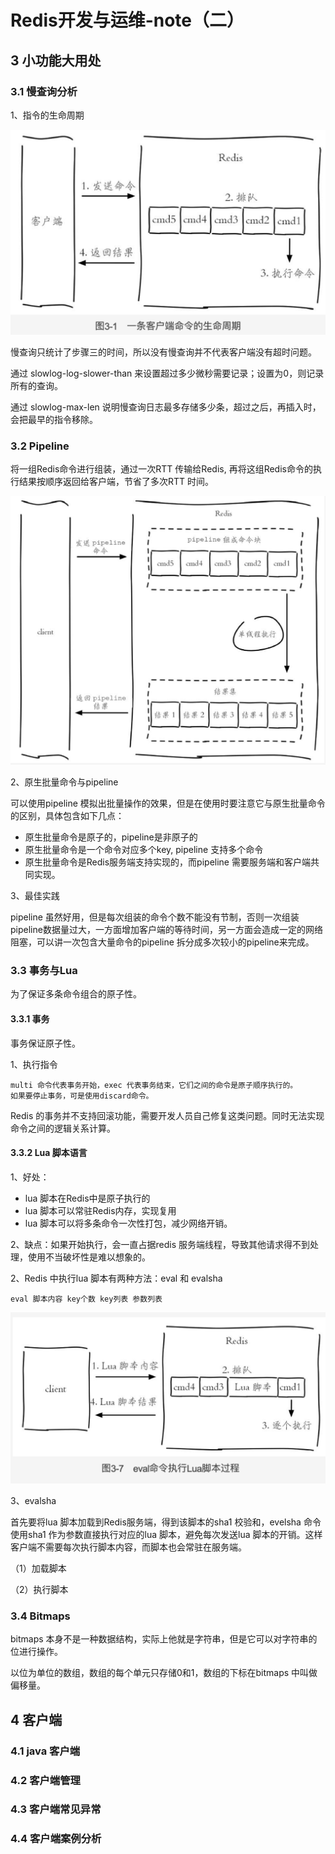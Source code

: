 # Redis开发与运维-note（二）

## 3 小功能大用处

### 3.1 慢查询分析

1、指令的生命周期

![](../.gitbook/assets/image%20%2879%29.png)

慢查询只统计了步骤三的时间，所以没有慢查询并不代表客户端没有超时问题。

通过 slowlog-log-slower-than 来设置超过多少微秒需要记录；设置为0，则记录所有的查询。

通过 slowlog-max-len 说明慢查询日志最多存储多少条，超过之后，再插入时，会把最早的指令移除。

### 3.2  Pipeline

将一组Redis命令进行组装，通过一次RTT 传输给Redis, 再将这组Redis命令的执行结果按顺序返回给客户端，节省了多次RTT 时间。

![](../.gitbook/assets/image%20%2877%29.png)

2、原生批量命令与pipeline

可以使用pipeline 模拟出批量操作的效果，但是在使用时要注意它与原生批量命令的区别，具体包含如下几点：

* 原生批量命令是原子的，pipeline是非原子的
* 原生批量命令是一个命令对应多个key, pipeline 支持多个命令
* 原生批量命令是Redis服务端支持实现的，而pipeline 需要服务端和客户端共同实现。

3、最佳实践

pipeline 虽然好用，但是每次组装的命令个数不能没有节制，否则一次组装pipeline数据量过大，一方面增加客户端的等待时间，另一方面会造成一定的网络阻塞，可以讲一次包含大量命令的pipeline 拆分成多次较小的pipeline来完成。

### 3.3 事务与Lua

为了保证多条命令组合的原子性。

#### 3.3.1 事务

事务保证原子性。

1、执行指令

```text
multi 命令代表事务开始，exec 代表事务结束，它们之间的命令是原子顺序执行的。
如果要停止事务，可是使用discard命令。
```

Redis 的事务并不支持回滚功能，需要开发人员自己修复这类问题。同时无法实现命令之间的逻辑关系计算。



#### 3.3.2 Lua 脚本语言

1、好处：

* lua 脚本在Redis中是原子执行的
* lua 脚本可以常驻Redis内存，实现复用
* lua 脚本可以将多条命令一次性打包，减少网络开销。

2、缺点：如果开始执行，会一直占据redis 服务端线程，导致其他请求得不到处理，使用不当破坏性是难以想象的。



2、Redis 中执行lua 脚本有两种方法：eval 和 evalsha

```text
eval 脚本内容 key个数 key列表 参数列表

```

![](../.gitbook/assets/image%20%2872%29.png)

3、evalsha 

首先要将lua 脚本加载到Redis服务端，得到该脚本的sha1 校验和，evelsha 命令使用sha1 作为参数直接执行对应的lua 脚本，避免每次发送lua 脚本的开销。这样客户端不需要每次执行脚本内容，而脚本也会常驻在服务端。

（1）加载脚本

（2）执行脚本

### 3.4 Bitmaps

bitmaps 本身不是一种数据结构，实际上他就是字符串，但是它可以对字符串的位进行操作。

以位为单位的数组，数组的每个单元只存储0和1，数组的下标在bitmaps 中叫做偏移量。



## 4 客户端

### 4.1 java 客户端



### 4.2 客户端管理



### 4.3 客户端常见异常



### 4.4 客户端案例分析





